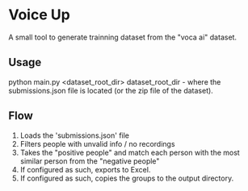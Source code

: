 # Voice Up
A small tool to generate trainning dataset from the "voca ai" dataset.

## Usage
python main.py <dataset_root_dir>
dataset_root_dir - where the submissions.json file is located (or the zip file of the dataset).

## Flow
1. Loads the 'submissions.json' file
2. Filters people with unvalid info / no recordings
3. Takes the "positive people" and match each person with the most similar person from the "negative people"
4. If configured as such, exports to Excel.
4. If configured as such, copies the groups to the output directory.
